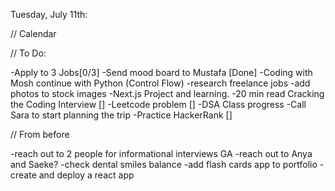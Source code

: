 Tuesday, July 11th:

// Calendar

// To Do:

-Apply to 3 Jobs[0/3]
-Send mood board to Mustafa [Done]
-Coding with Mosh continue with Python (Control Flow)
-research freelance jobs
-add photos to stock images
-Next.js Project and learning.
-20 min read Cracking the Coding Interview []
-Leetcode problem []
-DSA Class progress
-Call Sara to start planning the trip
-Practice HackerRank []

// From before

-reach out to 2 people for informational interviews GA
-reach out to Anya and Saeke?
-check dental smiles balance
-add flash cards app to portfolio
-create and deploy a react app

